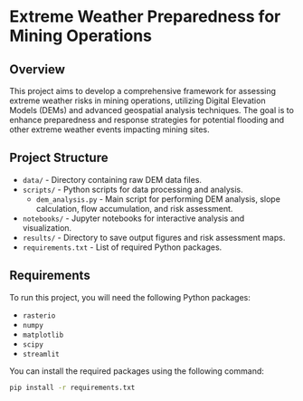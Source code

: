 # Extreme Weather Preparedness for Mining Operations

## Overview

This project aims to develop a comprehensive framework for assessing extreme weather risks in mining operations, utilizing Digital Elevation Models (DEMs) and advanced geospatial analysis techniques. The goal is to enhance preparedness and response strategies for potential flooding and other extreme weather events impacting mining sites.

## Project Structure

- `data/` - Directory containing raw DEM data files.
- `scripts/` - Python scripts for data processing and analysis.
  - `dem_analysis.py` - Main script for performing DEM analysis, slope calculation, flow accumulation, and risk assessment.
- `notebooks/` - Jupyter notebooks for interactive analysis and visualization.
- `results/` - Directory to save output figures and risk assessment maps.
- `requirements.txt` - List of required Python packages.

## Requirements

To run this project, you will need the following Python packages:

- `rasterio`
- `numpy`
- `matplotlib`
- `scipy`
- `streamlit`

You can install the required packages using the following command:

```bash
pip install -r requirements.txt
